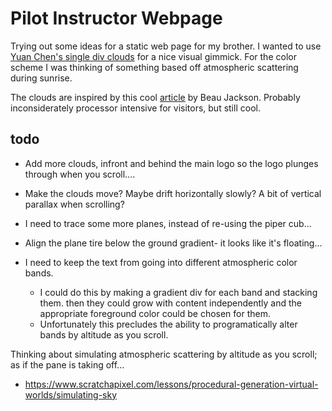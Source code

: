 # Pilot Instructor Webpage

Trying out some ideas for a static web page for my brother. I wanted to use [Yuan Chen's single div clouds](https://codepen.io/yuanchuan/pen/f70a1f9435dc90197b253b26b4d69d42) for a nice visual gimmick. For the color scheme I was thinking of something based off atmospheric scattering during sunrise.

The clouds are inspired by this cool [article](https://css-tricks.com/drawing-realistic-clouds-with-svg-and-css/) by Beau Jackson. Probably inconsiderately processor intensive for visitors, but still cool.

## todo

 - Add more clouds, infront and behind the main logo so the logo plunges through when you scroll....

 - Make the clouds move? Maybe drift horizontally slowly? A bit of vertical parallax when scrolling?

 - I need to trace some more planes, instead of re-using the piper cub...

 - Align the plane tire below the ground gradient- it looks like it's floating...

 - I need to keep the text from going into different atmospheric color bands.
   - I could do this by making a gradient div for each band and stacking them. then they could grow with content independently and the appropriate foreground color could be chosen for them.
   - Unfortunately this precludes the ability to programatically alter bands by altitude as you scroll.

Thinking about simulating atmospheric scattering by altitude as you scroll; as if the pane is taking off...
 - https://www.scratchapixel.com/lessons/procedural-generation-virtual-worlds/simulating-sky